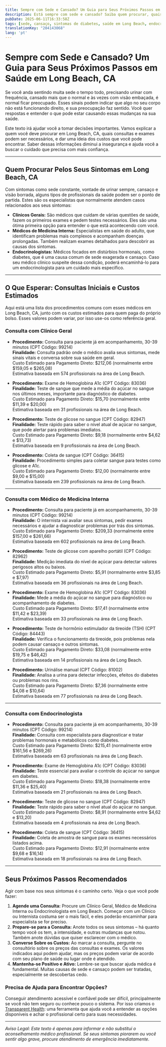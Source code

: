 ```yaml
---
title: Sempre com Sede e Cansado? Um Guia para Seus Próximos Passos em Saúde em Long Beach, CA  
description: Está sempre com sede e cansado? Saiba quem procurar, quais exames pode precisar, e os custos estimados em Long Beach, CA para cuidar melhor da sua saúde.  
pubDate: 2025-06-11T16:33:58Z
tags: [sede, cansaço, sintomas de diabetes, saúde em Long Beach, endocrinologia, clínica geral, medicina interna]
translationKey: "204143068"
lang: 'pt'
---
```


# Sempre com Sede e Cansado? Um Guia para Seus Próximos Passos em Saúde em Long Beach, CA

Se você anda sentindo muita sede o tempo todo, precisando urinar com frequência, cansado mais que o normal e às vezes com visão embaçada, é normal ficar preocupado. Esses sinais podem indicar que algo no seu corpo não está funcionando direito, e sua preocupação faz sentido. Você quer respostas e entender o que pode estar causando essas mudanças na sua saúde.

Este texto irá ajudar você a tomar decisões importantes. Vamos explicar a quem você deve procurar em Long Beach, CA, quais consultas e exames podem ser necessários, e dar uma ideia dos custos que você pode encontrar. Saber dessas informações diminui a insegurança e ajuda você a buscar o cuidado que precisa com mais confiança.

---

## Quem Procurar Pelos Seus Sintomas em Long Beach, CA

Com sintomas como sede constante, vontade de urinar sempre, cansaço e visão borrada, alguns tipos de profissionais da saúde podem ser o ponto de partida. Estes são os especialistas que normalmente atendem casos relacionados aos seus sintomas:

- **Clínicos Gerais:** São médicos que cuidam de várias questões de saúde, fazem os primeiros exames e pedem testes necessários. Eles são uma ótima primeira opção para entender o que está acontecendo com você.
- **Médicos de Medicina Interna:** Especialistas em saúde do adulto, que identificam problemas mais complexos e acompanham doenças prolongadas. Também realizam exames detalhados para descobrir as causas dos sintomas.
- **Endocrinologistas:** Médicos focados em distúrbios hormonais, como diabetes, que é uma causa comum de sede exagerada e cansaço. Caso seu médico clínico suspeite dessa condição, poderá encaminhá-lo para um endocrinologista para um cuidado mais específico.

---

## O Que Esperar: Consultas Iniciais e Custos Estimados

Aqui está uma lista dos procedimentos comuns com esses médicos em Long Beach, CA, junto com os custos estimados para quem paga do próprio bolso. Esses valores podem variar, por isso use-os como referência geral.

### Consulta com Clínico Geral

- **Procedimento:** Consulta para paciente já em acompanhamento, 30-39 minutos (CPT Código: 99214)  
  **Finalidade:** Consulta padrão onde o médico avalia seus sintomas, mede sinais vitais e conversa sobre sua saúde em geral.  
  Custo Estimado para Pagamento Direto: $212,06 (normalmente entre $159,05 e $265,08)  
  Estimativa baseada em 574 profissionais na área de Long Beach.

- **Procedimento:** Exame de Hemoglobina A1c (CPT Código: 83036)  
  **Finalidade:** Teste de sangue que mede a média do açúcar no sangue nos últimos meses, importante para diagnóstico de diabetes.  
  Custo Estimado para Pagamento Direto: $15,70 (normalmente entre $11,39 e $20,00)  
  Estimativa baseada em 31 profissionais na área de Long Beach.

- **Procedimento:** Teste de glicose no sangue (CPT Código: 82947)  
  **Finalidade:** Teste rápido para saber o nível atual de açúcar no sangue, que pode alertar para problemas imediatos.  
  Custo Estimado para Pagamento Direto: $9,18 (normalmente entre $4,62 e $13,73)  
  Estimativa baseada em 9 profissionais na área de Long Beach.

- **Procedimento:** Coleta de sangue (CPT Código: 36415)  
  **Finalidade:** Procedimento simples para coletar sangue para testes como glicose e A1c.  
  Custo Estimado para Pagamento Direto: $12,00 (normalmente entre $9,00 e $15,00)  
  Estimativa baseada em 239 profissionais na área de Long Beach.

---

### Consulta com Médico de Medicina Interna

- **Procedimento:** Consulta para paciente já em acompanhamento, 30-39 minutos (CPT Código: 99214)  
  **Finalidade:** O internista vai avaliar seus sintomas, pedir exames necessários e ajudar a diagnosticar problemas por trás dos sintomas.  
  Custo Estimado para Pagamento Direto: $209,33 (normalmente entre $157,00 e $261,66)  
  Estimativa baseada em 602 profissionais na área de Long Beach.

- **Procedimento:** Teste de glicose com aparelho portátil (CPT Código: 82962)  
  **Finalidade:** Medição imediata do nível de açúcar para detectar valores perigosos altos ou baixos.  
  Custo Estimado para Pagamento Direto: $5,91 (normalmente entre $3,85 e $7,97)  
  Estimativa baseada em 36 profissionais na área de Long Beach.

- **Procedimento:** Exame de Hemoglobina A1c (CPT Código: 83036)  
  **Finalidade:** Mede a média do açúcar no sangue para diagnóstico ou acompanhamento de diabetes.  
  Custo Estimado para Pagamento Direto: $17,41 (normalmente entre $11,42 e $23,39)  
  Estimativa baseada em 33 profissionais na área de Long Beach.

- **Procedimento:** Teste de hormônio estimulador da tireoide (TSH) (CPT Código: 84443)  
  **Finalidade:** Verifica o funcionamento da tireoide, pois problemas nela podem causar cansaço e outros sintomas.  
  Custo Estimado para Pagamento Direto: $33,08 (normalmente entre $19,75 e $46,42)  
  Estimativa baseada em 14 profissionais na área de Long Beach.

- **Procedimento:** Urinálise manual (CPT Código: 81002)  
  **Finalidade:** Analisa a urina para detectar infecções, efeitos do diabetes ou problemas nos rins.  
  Custo Estimado para Pagamento Direto: $7,36 (normalmente entre $4,08 e $10,64)  
  Estimativa baseada em 77 profissionais na área de Long Beach.

---

### Consulta com Endocrinologista

- **Procedimento:** Consulta para paciente já em acompanhamento, 30-39 minutos (CPT Código: 99214)  
  **Finalidade:** Consulta com especialista para diagnosticar e tratar problemas hormonais e metabólicos como diabetes.  
  Custo Estimado para Pagamento Direto: $215,41 (normalmente entre $161,56 e $269,26)  
  Estimativa baseada em 63 profissionais na área de Long Beach.

- **Procedimento:** Exame de Hemoglobina A1c (CPT Código: 83036)  
  **Finalidade:** Teste essencial para avaliar o controle do açúcar no sangue em diabetes.  
  Custo Estimado para Pagamento Direto: $18,38 (normalmente entre $11,36 e $25,40)  
  Estimativa baseada em 21 profissionais na área de Long Beach.

- **Procedimento:** Teste de glicose no sangue (CPT Código: 82947)  
  **Finalidade:** Teste rápido para saber o nível atual do açúcar no sangue.  
  Custo Estimado para Pagamento Direto: $8,91 (normalmente entre $4,62 e $13,20)  
  Estimativa baseada em 4 profissionais na área de Long Beach.

- **Procedimento:** Coleta de sangue (CPT Código: 36415)  
  **Finalidade:** Coleta de amostra de sangue para os exames necessários listados acima.  
  Custo Estimado para Pagamento Direto: $12,91 (normalmente entre $9,68 e $16,14)  
  Estimativa baseada em 18 profissionais na área de Long Beach.

---

## Seus Próximos Passos Recomendados

Agir com base nos seus sintomas é o caminho certo. Veja o que você pode fazer:

1. **Agende uma Consulta:** Procure um Clínico Geral, Médico de Medicina Interna ou Endocrinologista em Long Beach. Começar com um Clínico ou Internista costuma ser o mais fácil, e eles poderão encaminhar para especialista se for preciso.
2. **Prepare-se para a Consulta:** Anote todos os seus sintomas – há quanto tempo você os tem, a intensidade, e outras mudanças que notou. Também anote dúvidas que quiser esclarecer com o médico.
3. **Converse Sobre os Custos:** Ao marcar a consulta, pergunte no consultório sobre os preços das consultas e exames. Os valores indicados aqui podem ajudar, mas os preços podem variar de acordo com seu plano de saúde ou lugar onde é atendido.
4. **Mantenha-se Positivo e Ativo:** Lembre-se que buscar ajuda médica é fundamental. Muitas causas de sede e cansaço podem ser tratadas, especialmente se descobertas cedo.

### Precisa de Ajuda para Encontrar Opções?

Conseguir atendimento acessível e confiável pode ser difícil, principalmente se você não tem seguro ou conhece pouco o sistema. Por isso criamos o [Transparent Health](https://transparenthealth.ai): uma ferramenta que ajuda você a entender as opções disponíveis e achar o profissional certo para suas necessidades.

---

*Aviso Legal: Este texto é apenas para informar e não substitui o aconselhamento médico profissional. Se seus sintomas piorarem ou você sentir algo grave, procure atendimento de emergência imediatamente.*